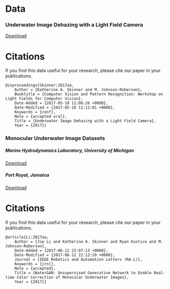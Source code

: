 # Data
### Underwater Image Dehazing with a Light Field Camera
[Download](https://drive.google.com/file/d/0BzY2TG1VpXRoQUdyaTdpR0lDYkE/view?usp=sharing)

# Citations

If you find this data useful for your research, please cite our paper in your publications.

```
@inproceedings{Skinner:2017aa,
	Author = {Katherine A. Skinner and M. Johnson-Roberson},
	Booktitle = {Computer Vision and Pattern Recognition: Workshop on Light Fields for Computer Vision},
	Date-Added = {2017-05-10 12:06:26 +0000},
	Date-Modified = {2017-05-10 12:12:01 +0000},
	Keywords = {conf},
	Note = {accepted oral},
	Title = {Underwater Image Dehazing with a Light Field Camera},
	Year = {2017}}
```

### Monocular Underwater Image Datasets
##### Marine Hydrodynamics Laboratory, University of Michigan
[Download](http://www.umich.edu/~dropopen/MHL.tar.gz)

##### Port Royal, Jamaica
[Download](http://www.umich.edu/~dropda/Jamaica.tar.gz)

# Citations

If you find this data useful for your research, please cite our paper in your publications.

```
@article{Li:2017aa,
	Author = {Jie Li and Katherine A. Skinner and Ryan Eustice and M. Johnson-Roberson},
	Date-Added = {2017-06-12 22:07:13 +0000},
	Date-Modified = {2017-06-12 22:12:20 +0000},
	Journal = {IEEE Robotics and Automation Letters (RA-L)},
	Keywords = {jrnl},
	Note = {accepted},
	Title = {WaterGAN: Unsupervised Generative Network to Enable Real-time Color Correction of Monocular Underwater Images},
	Year = {2017}}
```
